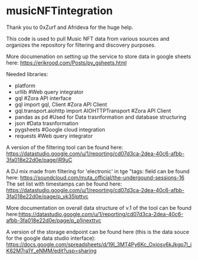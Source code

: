 # musicNFTintegration

Thank you to 0xZurf and Afrideva for the huge help.

This code is used to pull Music NFT data from various sources and organizes the repository for filtering and discovery purposes.

More documenation on setting up the service to store data in google sheets here: https://erikrood.com/Posts/py_gsheets.html

Needed libraries:

- platform
- urllib #Web query integrator
- gql #Zora API interface
- gql import gql, Client #Zora API Client
- gql.transport.aiohttp import AIOHTTPTransport #Zora API Client
- pandas as pd #Used for Data trasnformation and database structuring
- json #Data trasnformation
- pygsheets #Google cloud integration
- requests #Web query integrator

A version of the filtering tool can be found here: https://datastudio.google.com/u/1/reporting/cd07d3ca-2dea-40c6-afbb-3fa018e22d0e/page/jR9uC

A DJ mix made from filtering for 'electronic' in tge "tags: field can be found here: https://soundcloud.com/muta_official/the-undergound-sessions-16
The set list with timestamps can be found here: https://datastudio.google.com/u/1/reporting/cd07d3ca-2dea-40c6-afbb-3fa018e22d0e/page/p_vk35lpttvc

More documentation on overall data structure of v.1 of the tool can be found here:https://datastudio.google.com/u/1/reporting/cd07d3ca-2dea-40c6-afbb-3fa018e22d0e/page/p_p1inexttvc

A version of the storage endpoint can be found here (this is the data souce for the google data studio interface): https://docs.google.com/spreadsheets/d/19I_3MT4Py6Kc_Oxjosv6kJkgp7l_iK62M7ra1Y_eNMM/edit?usp=sharing
